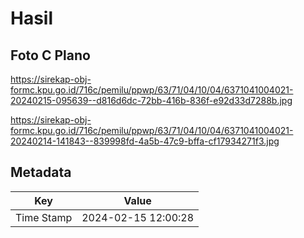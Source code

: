 # Hasil

## Foto C Plano

https://sirekap-obj-formc.kpu.go.id/716c/pemilu/ppwp/63/71/04/10/04/6371041004021-20240215-095639--d816d6dc-72bb-416b-836f-e92d33d7288b.jpg

https://sirekap-obj-formc.kpu.go.id/716c/pemilu/ppwp/63/71/04/10/04/6371041004021-20240214-141843--839998fd-4a5b-47c9-bffa-cf17934271f3.jpg


## Metadata

| Key        | Value               |
| ---------- | ------------------- |
| Time Stamp | 2024-02-15 12:00:28 |



